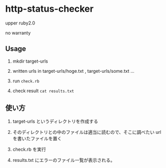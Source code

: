 http-status-checker
======================

upper ruby2.0

no warranty

Usage
-------

1. mkdir target-urls 

2. written urls in target-urls/hoge.txt , target-urls/some.txt ... 

3. run `check.rb` 

4. check result `cat results.txt` 

使い方
-----------

1. target-urls というディレクトリを作成する

2. そのディレクトリとの中のファイルは適当に読むので、そこに調べたい url を書いたファイルを置く

3. check.rb を実行

4. results.txt にエラーのファイル一覧が表示される。
